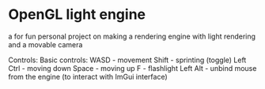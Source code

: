 # OpenGL light engine
a for fun personal project on making a rendering engine with light rendering and a movable camera

Controls:
Basic controls: WASD - movement
Shift - sprinting (toggle)
Left Ctrl - moving down
Space - moving up
F - flashlight
Left Alt - unbind mouse from the engine (to interact with ImGui interface)
